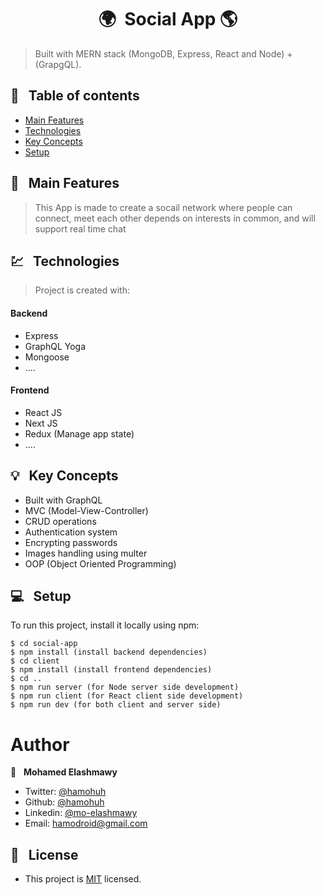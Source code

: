 <h1 align="center">  🌍&nbsp; Social App 🌎</h1>

> Built with MERN stack (MongoDB, Express, React and Node) + (GrapgQL).

## 📜 &nbsp; Table of contents

- [Main Features](#--main-features)
- [Technologies](#--technologies)
- [Key Concepts](#--key-concepts)
- [Setup](#--setup)

## 🚩 &nbsp; Main Features

> This App is made to create a socail network where people can connect,
> meet each other depends on interests in common,
> and will support real time chat

## 💹 &nbsp; Technologies

> Project is created with:

#### Backend

- Express
- GraphQL Yoga
- Mongoose
- ....

#### Frontend

- React JS
- Next JS
- Redux (Manage app state)
- ....

## 💡 &nbsp; Key Concepts

- Built with GraphQL
- MVC (Model-View-Controller)
- CRUD operations
- Authentication system
- Encrypting passwords
- Images handling using multer
- OOP (Object Oriented Programming)

## 💻 &nbsp; Setup

To run this project, install it locally using npm:

```
$ cd social-app
$ npm install (install backend dependencies)
$ cd client
$ npm install (install frontend dependencies)
$ cd ..
$ npm run server (for Node server side development)
$ npm run client (for React client side development)
$ npm run dev (for both client and server side)
```

# Author

👤 &nbsp; **Mohamed Elashmawy**

- Twitter: [@hamohuh](https://twitter.com/hamohuh)
- Github: [@hamohuh](https://github.com/hamohuh)
- Linkedin: [@mo-elashmawy](https://www.linkedin.com/in/mo-elashmawy/)
- Email: [hamodroid@gmail.com](mailto:hamodroid@gmail.com)

## 📝 &nbsp; License

- This project is [MIT](./LICENSE) licensed.
